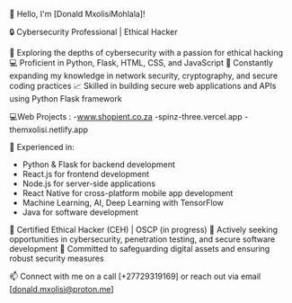 👋 Hello, I'm [Donald MxolisiMohlala]!

🔒 Cybersecurity Professional | Ethical Hacker

🔭 Exploring the depths of cybersecurity with a passion for ethical hacking
💻 Proficient in Python, Flask, HTML, CSS, and JavaScript
🧠 Constantly expanding my knowledge in network security, cryptography, and secure coding practices
📈 Skilled in building secure web applications and APIs using Python Flask framework

💻Web Projects :
   -www.shopient.co.za
   -spinz-three.vercel.app
   -themxolisi.netlify.app

💼 Experienced in:
   - Python & Flask for backend development
   - React.js for frontend development
   - Node.js for server-side applications
   - React Native for cross-platform mobile app development
   - Machine Learning, AI, Deep Learning with TensorFlow
   - Java for software development
   
🔑 Certified Ethical Hacker (CEH) | OSCP (in progress)
💼 Actively seeking opportunities in cybersecurity, penetration testing, and secure software development
🚀 Committed to safeguarding digital assets and ensuring robust security measures

📫 Connect with me on a call [+27729319169] or reach out via email [donald.mxolisi@proton.me]
